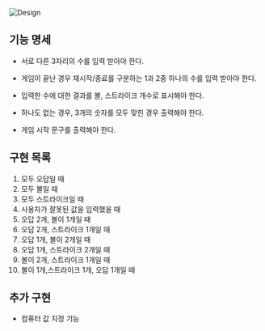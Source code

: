 ![Design](./image/design.jpg)

## 기능 명세
- 서로 다른 3자리의 수를 입력 받아야 한다.
- 게임이 끝난 경우 재시작/종료를 구분하는 1과 2중 하나의 수를 입력 받아야 한다.

- 입력한 수에 대한 결과를 볼, 스트라이크 개수로 표시해야 한다.
- 하나도 없는 경우, 3개의 숫자를 모두 맞힌 경우 출력해야 한다.
- 게임 시작 문구를 출력해야 한다.

## 구현 목록
1. 모두 오답일 때
2. 모두 볼일 때
3. 모두 스트라이크일 때
4. 사용자가 잘못된 값을 입력했을 때
5. 오답 2개, 볼이 1개일 때
6. 오답 2개, 스트라이크 1개일 때
7. 오답 1개, 볼이 2개일 때
8. 오답 1개, 스트라이크 2개일 때
9. 볼이 2개, 스트라이크 1개일 때
10. 볼이 1개,스트라이크 1개, 오답 1개일 때

## 추가 구현
- 컴퓨터 값 지정 기능